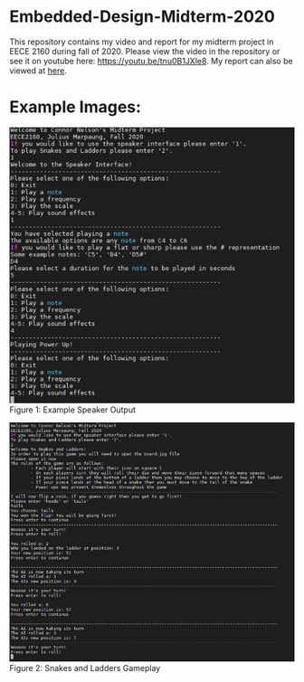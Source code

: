 # Embedded-Design-Midterm-2020
This repository contains my video and report for my midterm project in EECE 2160 during fall of 2020. 
Please view the video in the repository or see it on youtube here: https://youtu.be/tnu0B1JXle8. 
My report can also be viewed at [here](midtermReport.pdf).
# Example Images: 
![Figure 1: Example Speaker Output](Speaker.png)  
Figure 1: Example Speaker Output

![Figure 2: Snakes and Ladders Gameplay](SnakesAndLadders.png)  
Figure 2: Snakes and Ladders Gameplay

